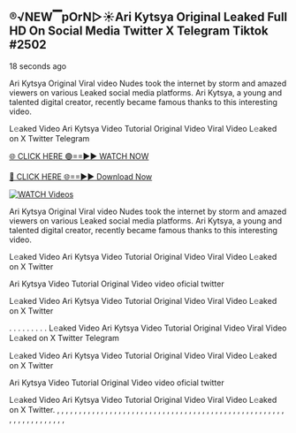 ## ®️√NEW▔pOrN▷☀️Ari Kytsya​ Original Leaked Full HD On Social Media Twitter X Telegram Tiktok #2502

18 seconds ago

Ari Kytsya​ Original Viral video Nudes took the internet by storm and amazed viewers on various Leaked social media platforms. Ari Kytsya​, a young and talented digital creator, recently became famous thanks to this interesting video.

L𝚎aked Video Ari Kytsya​ Video Tutorial Original Video Viral Video L𝚎aked on X Twitter Telegram

[🌐 CLICK HERE 🟢==►► WATCH NOW](https://1024terabox.com/s/1RAkOioRyyrUQAMcP-nxl3w)

[🔴 CLICK HERE 🌐==►► Download Now](https://1024terabox.com/s/1RAkOioRyyrUQAMcP-nxl3w)

[![WATCH Videos](https://i.imgur.com/dJHk4Zq.gif)](https://1024terabox.com/s/1RAkOioRyyrUQAMcP-nxl3w)

Ari Kytsya​ Original Viral video Nudes took the internet by storm and amazed viewers on various Leaked social media platforms. Ari Kytsya​, a young and talented digital creator, recently became famous thanks to this interesting video.

L𝚎aked Video Ari Kytsya​ Video Tutorial Original Video Viral Video L𝚎aked on X Twitter

Ari Kytsya​ Video Tutorial Original Video video oficial twitter

L𝚎aked Video Ari Kytsya​ Video Tutorial Original Video Viral Video L𝚎aked on X Twitter

. . . . . . . . . L𝚎aked Video Ari Kytsya​ Video Tutorial Original Video Viral Video L𝚎aked on X Twitter Telegram

L𝚎aked Video Ari Kytsya​ Video Tutorial Original Video Viral Video L𝚎aked on X Twitter

Ari Kytsya​ Video Tutorial Original Video video oficial twitter

L𝚎aked Video Ari Kytsya​ Video Tutorial Original Video Viral Video L𝚎aked on X Twitter.
,
,
,
,
,
,
,
,
,
,
,
,
,
,
,
,
,
,
,
,
,
,
,
,
,
,
,
,
,
,
,
,
,
,
,
,
,
,
,
,
,
,
,
,
,
,
,
,
,
,
,
,
,
,
,
,
,
,
,
,
,
,
,
,
,

